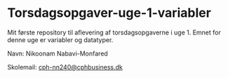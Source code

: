 # Torsdagsopgaver-uge-1-variabler
Mit første repository til aflevering af torsdagsopgaverne i uge 1. Emnet for denne uge er variabler og datatyper.

Navn: Nikoonam Nabavi-Monfared

Skolemail: cph-nn240@cphbusiness.dk